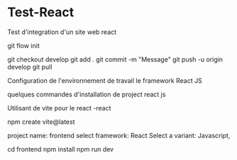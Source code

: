 # Test-React
Test d'integration d'un site web react 

git flow init

git checkout  develop
git add .
git commit -m "Message"
git push -u origin develop
git pull 


Configuration de l'environnement de travail le framework React JS 

 quelques commandes d'installation de project react js 

Utilisant de  vite  pour le react -react 

npm create vite@latest


project name: frontend
select framework: React
Select a variant: Javascript,


cd frontend
npm install 
npm run dev

